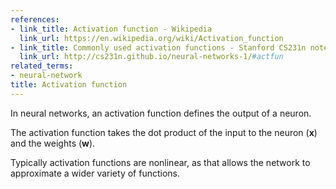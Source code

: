 ```yaml
---
references:
- link_title: Activation function - Wikipedia
  link_url: https://en.wikipedia.org/wiki/Activation_function
- link_title: Commonly used activation functions - Stanford CS231n notes
  link_url: http://cs231n.github.io/neural-networks-1/#actfun
related_terms:
- neural-network
title: Activation function
---
```

In neural networks, an activation function defines
the output of a neuron.

The activation function takes the dot product of
the input to the neuron ($\mathbf x$) and the weights ($\mathbf w$).

Typically activation functions are nonlinear, as that allows the
network to approximate a wider variety of functions.